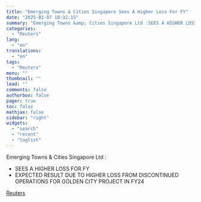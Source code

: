 ```yaml
---
title: "Emerging Towns & Cities Singapore Sees A Higher Loss For FY"
date: "2025-02-07 18:32:15"
summary: "Emerging Towns &amp; Cities Singapore Ltd :SEES A HIGHER LOSS FOR FYEXPECTED RESULT DUE TO HIGHER LOSS FROM DISCONTINUED OPERATIONS FOR GOLDEN CITY PROJECT IN FY24"
categories:
  - "Reuters"
lang:
  - "en"
translations:
  - "en"
tags:
  - "Reuters"
menu: ""
thumbnail: ""
lead: ""
comments: false
authorbox: false
pager: true
toc: false
mathjax: false
sidebar: "right"
widgets:
  - "search"
  - "recent"
  - "taglist"
---
```


Emerging Towns & Cities Singapore Ltd :

* SEES A HIGHER LOSS FOR FY
* EXPECTED RESULT DUE TO HIGHER LOSS FROM DISCONTINUED OPERATIONS FOR GOLDEN CITY PROJECT IN FY24

[Reuters](https://www.tradingview.com/news/reuters.com,2025:newsml_FWN3OX1ZZ:0-emerging-towns-cities-singapore-sees-a-higher-loss-for-fy/)
